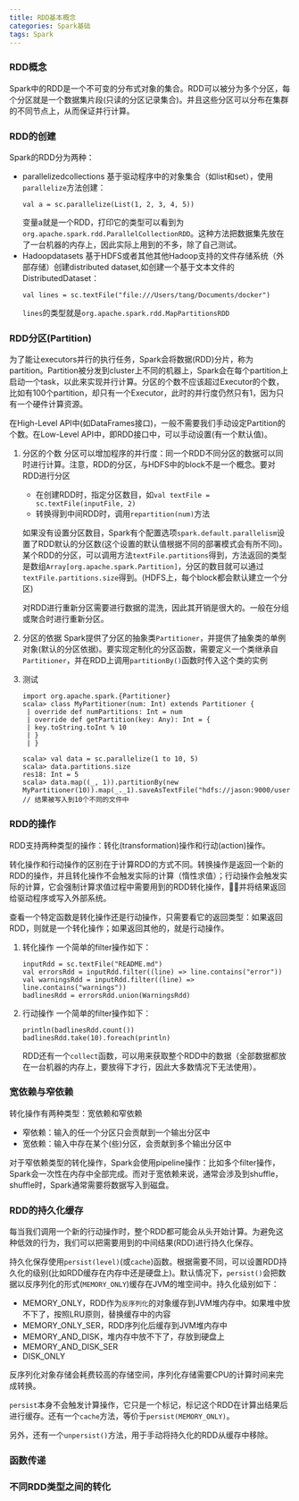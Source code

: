 ```yaml
---
title: RDD基本概念
categories: Spark基础
tags: Spark
---
```


### RDD概念
Spark中的RDD是一个不可变的分布式对象的集合。RDD可以被分为多个分区，每个分区就是一个数据集片段(只读的分区记录集合)。并且这些分区可以分布在集群的不同节点上，从而保证并行计算。

### RDD的创建
Spark的RDD分为两种：
* parallelizedcollections
	基于驱动程序中的对象集合（如list和set），使用`parallelize`方法创建：
	```
	val a = sc.parallelize(List(1, 2, 3, 4, 5))
	```
	变量a就是一个RDD，打印它的类型可以看到为`org.apache.spark.rdd.ParallelCollectionRDD`。这种方法把数据集先放在了一台机器的内存上，因此实际上用到的不多，除了自己测试。
* Hadoopdatasets
	基于HDFS或者其他其他Hadoop支持的文件存储系统（外部存储）创建distributed dataset,如创建一个基于文本文件的DistributedDataset：
	```
	val lines = sc.textFile("file:///Users/tang/Documents/docker")
	```
	`lines`的类型就是`org.apache.spark.rdd.MapPartitionsRDD`

### RDD分区(Partition)
为了能让executors并行的执行任务，Spark会将数据(RDD)分片，称为partition。Partition被分发到cluster上不同的机器上，Spark会在每个partition上启动一个task，以此来实现并行计算。分区的个数不应该超过Executor的个数，比如有100个partition，却只有一个Executor，此时的并行度仍然只有1，因为只有一个硬件计算资源。

在High-Level API中(如DataFrames接口)，一般不需要我们手动设定Partition的个数。在Low-Level API中，即RDD接口中，可以手动设置(有一个默认值)。

1. 分区的个数
分区可以增加程序的并行度：同一个RDD不同分区的数据可以同时进行计算。注意，RDD的分区，与HDFS中的block不是一个概念。要对RDD进行分区
	- 在创建RDD时，指定分区数目，如`val textFile = sc.textFile(inputFile, 2)`
	- 转换得到中间RDD时，调用`repartition(num)`方法

	如果没有设置分区数目，Spark有个配置选项`spark.default.parallelism`设置了RDD默认的分区数(这个设置的默认值根据不同的部署模式会有所不同)。某个RDD的分区，可以调用方法`textFile.partitions`得到，方法返回的类型是数组`Array[org.apache.spark.Partition]`，分区的数目就可以通过`textFile.partitions.size`得到。(HDFS上，每个block都会默认建立一个分区)

	对RDD进行重新分区需要进行数据的混洗，因此其开销是很大的。一般在分组或聚合时进行重新分区。
2. 分区的依据
Spark提供了分区的抽象类`Partitioner`，并提供了抽象类的单例对象(默认的分区依据)。要实现定制化的分区函数，需要定义一个类继承自`Partitioner`，并在RDD上调用`partitionBy()`函数时传入这个类的实例

3. 测试
	```
	import org.apache.spark.{Partitioner}
	scala> class MyPartitioner(num: Int) extends Partitioner {
     | override def numPartitions: Int = num
     | override def getPartition(key: Any): Int = {
     | key.toString.toInt % 10
     | }
     | }

	scala> val data = sc.parallelize(1 to 10, 5)
	scala> data.partitions.size
	res18: Int = 5
	scala> data.map((_, 1)).partitionBy(new MyPartitioner(10)).map(_._1).saveAsTextFile("hdfs://jason:9000/user/tang/output")
	// 结果被写入到10个不同的文件中
	```

### RDD的操作
RDD支持两种类型的操作：转化(transformation)操作和行动(action)操作。

转化操作和行动操作的区别在于计算RDD的方式不同。转换操作是返回一个新的RDD的操作，并且转化操作不会触发实际的计算（惰性求值）；行动操作会触发实际的计算，它会强制计算求值过程中需要用到的RDD转化操作，并将结果返回给驱动程序或写入外部系统。

查看一个特定函数是转化操作还是行动操作，只需要看它的返回类型：如果返回RDD，则就是一个转化操作；如果返回其他的，就是行动操作。

1. 转化操作
	一个简单的filter操作如下：
	```
	inputRdd = sc.textFile("README.md")
	val errorsRdd = inputRdd.filter((line) => line.contains("error"))
	val warningsRdd = inputRdd.filter((line) => line.contains("warnings"))
	badlinesRdd = errorsRdd.union(WarningsRdd)
	```
2. 行动操作
	一个简单的filter操作如下：
	```
	println(badlinesRdd.count())
	badlinesRdd.take(10).foreach(println)
	```
	RDD还有一个`collect`函数，可以用来获取整个RDD中的数据（全部数据都放在一台机器的内存上，要放得下才行，因此大多数情况下无法使用）。

### 宽依赖与窄依赖
转化操作有两种类型：宽依赖和窄依赖

- 窄依赖：输入的任一个分区只会贡献到一个输出分区中
- 宽依赖：输入中存在某个(些)分区，会贡献到多个输出分区中

对于窄依赖类型的转化操作，Spark会使用pipeline操作：比如多个filter操作，Spark会一次性在内存中全部完成。而对于宽依赖来说，通常会涉及到shuffle，shuffle时，Spark通常需要将数据写入到磁盘。

### RDD的持久化缓存
每当我们调用一个新的行动操作时，整个RDD都可能会从头开始计算。为避免这种低效的行为，我们可以把需要用到的中间结果(RDD)进行持久化保存。

持久化保存使用`persist(level)`(或`cache`)函数。根据需要不同，可以设置RDD持久化的级别(比如RDD缓存在内存中还是硬盘上)。默认情况下，`persist()`会把数据以反序列化的形式(`MEMORY_ONLY`)缓存在JVM的堆空间中。持久化级别如下：
- MEMORY_ONLY，RDD作为`反序列化`的对象缓存到JVM堆内存中。如果堆中放不下了，按照LRU原则，替换缓存中的内容
- MEMORY_ONLY_SER，RDD序列化后缓存到JVM堆内存中
- MEMORY_AND_DISK，堆内存中放不下了，存放到硬盘上
- MEMORY_AND_DISK_SER
- DISK_ONLY

反序列化对象存储会耗费较高的存储空间，序列化存储需要CPU的计算时间来完成转换。

`persist`本身不会触发计算操作，它只是一个标记，标记这个RDD在计算出结果后进行缓存。还有一个`cache`方法，等价于`persist(MEMORY_ONLY)`。

另外，还有一个`unpersist()`方法，用于手动将持久化的RDD从缓存中移除。

### 函数传递

### 不同RDD类型之间的转化
